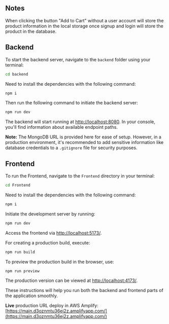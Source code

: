 
## Notes

When clicking the button "Add to Cart" without a user account will store the product information in the local storage once signup and login will store the product in the database.


## Backend

To start the backend server, navigate to the `backend` folder using your terminal:

```bash
cd backend
```

Need to install the dependencies with the following command:

```bash
npm i
```

Then run the following command to initiate the backend server:

```bash
npm run dev
```

The backend will start running at [http://localhost:8080](http://localhost:8080). In your console, you'll find information about available endpoint paths.

**Note:** The MongoDB URL is provided here for ease of setup. However, in a production environment, it's recommended to add sensitive information like database credentials to a `.gitignore` file for security purposes.

## Frontend

To run the Frontend, navigate to the `Frontend` directory in your terminal:

```bash
cd Frontend
```

Need to install the dependencies with the following command:

```bash
npm i
```

Initiate the development server by running:

```bash
npm run dev
```

Access the frontend via [http://localhost:5173/](http://localhost:5173/).

For creating a production build, execute:

```bash
npm run build
```

To preview the production build in the browser, use:

```bash
npm run preview
```

The production version can be viewed at [http://localhost:4173/](http://localhost:4173/).

These instructions will help you run both the backend and frontend parts of the application smoothly.

**Live** production URL deploy in AWS Amplify:  [https://main.d3oznmtu36ej2z.amplifyapp.com/](https://main.d3oznmtu36ej2z.amplifyapp.com/)


